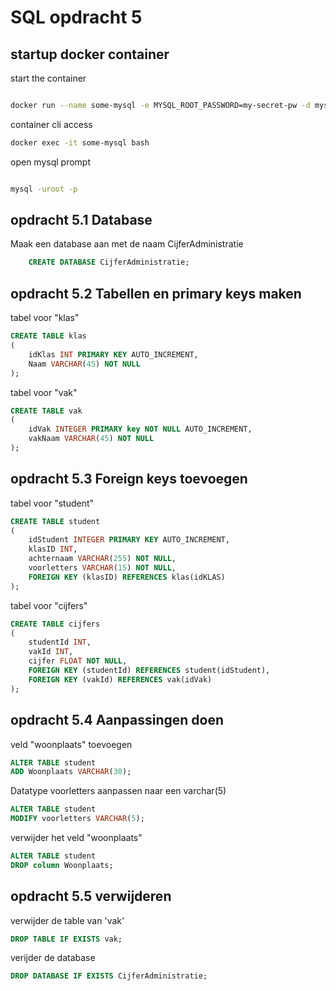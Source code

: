 

# SQL opdracht 5

## startup docker container

start the container

```bash

docker run --name some-mysql -e MYSQL_ROOT_PASSWORD=my-secret-pw -d mysql

```

container cli access

```bash
docker exec -it some-mysql bash

```

open mysql prompt

```bash

mysql -uroot -p

```





## opdracht 5.1 Database

Maak een database aan met de naam CijferAdministratie

```sql
    CREATE DATABASE CijferAdministratie;
```

## opdracht 5.2 Tabellen en primary keys maken

tabel voor "klas"

```sql
CREATE TABLE klas
(
    idKlas INT PRIMARY KEY AUTO_INCREMENT,
    Naam VARCHAR(45) NOT NULL
);
```

tabel voor "vak"

```sql
CREATE TABLE vak
(
    idVak INTEGER PRIMARY key NOT NULL AUTO_INCREMENT,
    vakNaam VARCHAR(45) NOT NULL
);
```

## opdracht 5.3 Foreign keys toevoegen

tabel voor "student"

```sql
CREATE TABLE student
(
    idStudent INTEGER PRIMARY KEY AUTO_INCREMENT,
    klasID INT,
    achternaam VARCHAR(255) NOT NULL,
    voorletters VARCHAR(15) NOT NULL,
    FOREIGN KEY (klasID) REFERENCES klas(idKLAS)
);
```

tabel voor "cijfers"

```sql
CREATE TABLE cijfers
(
    studentId INT,
    vakId INT,
    cijfer FLOAT NOT NULL,
    FOREIGN KEY (studentId) REFERENCES student(idStudent),
    FOREIGN KEY (vakId) REFERENCES vak(idVak)
);
```

## opdracht 5.4 Aanpassingen doen

veld "woonplaats" toevoegen

```sql
ALTER TABLE student
ADD Woonplaats VARCHAR(30);
```
Datatype voorletters aanpassen naar een varchar(5)

```sql
ALTER TABLE student
MODIFY voorletters VARCHAR(5);
```

verwijder het veld "woonplaats"

```sql
ALTER TABLE student
DROP column Woonplaats;
```

## opdracht 5.5 verwijderen

verwijder de table van 'vak'

```sql
DROP TABLE IF EXISTS vak;
```

verijder de database

```sql
DROP DATABASE IF EXISTS CijferAdministratie;
```


